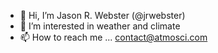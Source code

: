 - 👋 Hi, I’m Jason R. Webster (@jrwebster)
- 👀 I’m interested in weather and climate
- 📫 How to reach me ... contact@atmosci.com
